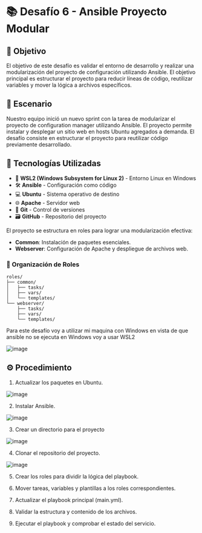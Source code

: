 # 📚 Desafío 6 - Ansible Proyecto Modular

## 🎯 Objetivo

El objetivo de este desafío es validar el entorno de desarrollo y realizar una modularización del proyecto de configuración utilizando Ansible. El objetivo principal es estructurar el proyecto para reducir líneas de código, reutilizar variables y mover la lógica a archivos específicos.

## 📝 Escenario

Nuestro equipo inició un nuevo sprint con la tarea de modularizar el proyecto de configuration manager utilizando Ansible. El proyecto permite instalar y desplegar un sitio web en hosts Ubuntu agregados a demanda. El desafío consiste en estructurar el proyecto para reutilizar código previamente desarrollado.

## 🚀 Tecnologías Utilizadas

- 🐧 **WSL2 (Windows Subsystem for Linux 2)** - Entorno Linux en Windows
- 🛠️ **Ansible** - Configuración como código
- 💻 **Ubuntu** - Sistema operativo de destino
- 🌐 **Apache** - Servidor web
- 📂 **Git** - Control de versiones
- 🗃️ **GitHub** - Repositorio del proyecto

El proyecto se estructura en roles para lograr una modularización efectiva:

- **Common**: Instalación de paquetes esenciales.
- **Webserver**: Configuración de Apache y despliegue de archivos web.

### 📂 Organización de Roles
```
roles/
├── common/
│   ├── tasks/
│   ├── vars/
│   └── templates/
└── webserver/
    ├── tasks/
    ├── vars/
    └── templates/
```

Para este desafío voy a utilizar mi maquina con Windows en vista de que ansible no se ejecuta en Windows voy a usar WSL2 

![image](https://github.com/user-attachments/assets/9c504ee9-a1dd-407d-8778-4a925f2f4a98)

## ⚙️ Procedimiento

1. Actualizar los paquetes en Ubuntu.

![image](https://github.com/user-attachments/assets/f353bf98-d893-40fc-95bf-6e3a4c199702)


2. Instalar Ansible.

![image](https://github.com/user-attachments/assets/415dbf94-da40-4f3b-98ce-f11c989657cd)


3. Crear un directorio para el proyecto

![image](https://github.com/user-attachments/assets/cd746d58-b570-4b9d-89f0-8f90d39b34da)


4. Clonar el repositorio del proyecto.

![image](https://github.com/user-attachments/assets/b3108df2-e257-4cf6-9703-e8b2d9cc8e52)

5. Crear los roles para dividir la lógica del playbook.



6. Mover tareas, variables y plantillas a los roles correspondientes.
7. Actualizar el playbook principal (main.yml).
8. Validar la estructura y contenido de los archivos.
9. Ejecutar el playbook y comprobar el estado del servicio.






